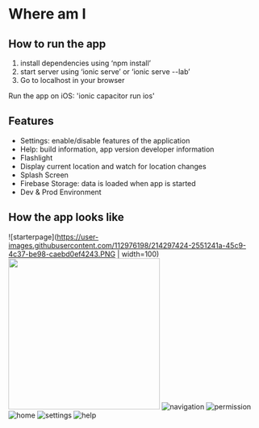 # Where am I

## How to run the app
1. install dependencies using ‘npm install’
2. start server using ‘ionic serve’  or ‘ionic serve --lab’
3. Go to localhost in your browser

Run the app on iOS:
'ionic capacitor run ios'

## Features
- Settings: enable/disable features of the application
- Help: build information, app version developer information
- Flashlight 
- Display current location and watch for location changes
- Splash Screen
- Firebase Storage: data is loaded when app is started
- Dev & Prod Environment

## How the app looks like
![starterpage](https://user-images.githubusercontent.com/112976198/214297424-2551241a-45c9-4c37-be98-caebd0ef4243.PNG | width=100)
<img src="[starterpage](https://user-images.githubusercontent.com/112976198/214297424-2551241a-45c9-4c37-be98-caebd0ef4243.PNG)" width="300">
![navigation](https://user-images.githubusercontent.com/112976198/214297637-9cb405f8-6184-4892-a5ac-3043d5373786.PNG)
![permission](https://user-images.githubusercontent.com/112976198/214297596-f884811b-e91c-46c6-9e50-0d458d46020e.PNG)
![home](https://user-images.githubusercontent.com/112976198/214297457-4edc3367-c811-4477-b283-c18ed77c99b3.PNG)
![settings](https://user-images.githubusercontent.com/112976198/214297479-fd596481-1596-4ea2-af26-7322e415915c.PNG)
![help](https://user-images.githubusercontent.com/112976198/214297670-e8901209-60fb-4205-9de0-1a1283b5626c.PNG)


